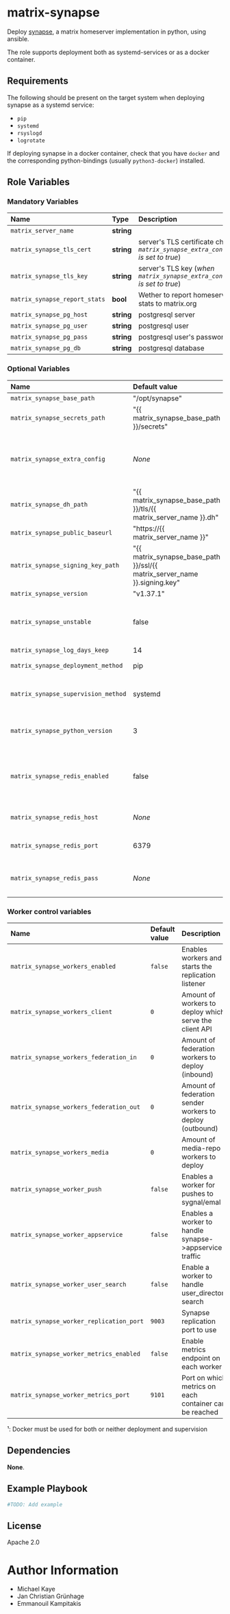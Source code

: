 # matrix-synapse

Deploy [synapse](https://github.com/matrix-org/synapse/), a matrix homeserver implementation in python, using ansible.

The role supports deployment both as systemd-services or as a docker container.

## Requirements

The following should be present on the target system when deploying synapse as a systemd service:
* `pip`
* `systemd`
* `rsyslogd`
* `logrotate`

If deploying synapse in a docker container, check that you have `docker` and the corresponding python-bindings (usually
`python3-docker`) installed.

## Role Variables

### Mandatory Variables

| Name                          | Type       | Description                                                                                 |
| :---                          | :---       | :---                                                                                        |
| `matrix_server_name`          | __string__ |                                                                                             |
| `matrix_synapse_tls_cert`     | __string__ | server's TLS certificate chain (_when `matrix_synapse_extra_config.no_tls` is set to true_) |
| `matrix_synapse_tls_key`      | __string__ | server's TLS key (_when `matrix_synapse_extra_config.no_tls` is set to true_)               |
| `matrix_synapse_report_stats` | __bool__   | Wether to report homeserver usage stats to matrix.org                                       |
| `matrix_synapse_pg_host`      | __string__ | postgresql server                                                                           |
| `matrix_synapse_pg_user`      | __string__ | postgresql user                                                                             |
| `matrix_synapse_pg_pass`      | __string__ | postgresql user's password                                                                  |
| `matrix_synapse_pg_db`        | __string__ | postgresql database                                                                         |

### Optional Variables

| Name                                | Default value                                                             | Description                                                                                                                   |
| :---                                | :---                                                                      | :---                                                                                                                          |
| `matrix_synapse_base_path`          | "/opt/synapse"                                                            |                                                                                                                               |
| `matrix_synapse_secrets_path`       | "{{ matrix_synapse_base_path }}/secrets"                                  |                                                                                                                               |
| `matrix_synapse_extra_config`       | _None_                                                                    | configuration parameters as given in the [synapse configuration file](https://github.com/matrix-org/synapse/tree/master/docs) |
| `matrix_synapse_dh_path`            | "{{ matrix_synapse_base_path }}/tls/{{ matrix_server_name }}.dh"          |                                                                                                                               |
| `matrix_synapse_public_baseurl`     | "https://{{ matrix_server_name }}"                                        |                                                                                                                               |
| `matrix_synapse_signing_key_path`   | "{{ matrix_synapse_base_path }}/ssl/{{ matrix_server_name }}.signing.key" |                                                                                                                               |
| `matrix_synapse_version`            | "v1.37.1"                                                                 |                                                                                                                               |
| `matrix_synapse_unstable`           | false                                                                     | when true, release candidate versions are deployed too                                                                        |
| `matrix_synapse_log_days_keep`      | 14                                                                        |                                                                                                                               |
| `matrix_synapse_deployment_method`  | pip                                                                       | Either pip or docker [¹](#footnote_1)                                                                                         |
| `matrix_synapse_supervision_method` | systemd                                                                   | Either systemd, runit or docker [¹](#footnote_1)                                                                              |
| `matrix_synapse_python_version`     | 3                                                                         | Default python version (2, 3) to be used                                                                                      |
| `matrix_synapse_redis_enabled`      | false                                                                     | If synapse should connect to redis (needed for workers)                                                                       |
| `matrix_synapse_redis_host`         | _None_                                                                    | host on which redis is running                                                                                                |
| `matrix_synapse_redis_port`         | 6379                                                                      | port on which redis is running                                                                                                |
| `matrix_synapse_redis_pass`         | _None_                                                                    | password to use to authentificate to redis                                                                                    |


### Worker control variables

| Name                                     | Default value | Description                                              |
| :---                                     | :---          | :---                                                     |
| `matrix_synapse_workers_enabled`         | `false`       | Enables workers and starts the replication listener      |
| `matrix_synapse_workers_client`          | `0`           | Amount of workers to deploy which serve the client API   |
| `matrix_synapse_workers_federation_in`   | `0`           | Amount of federation workers to deploy (inbound)         |
| `matrix_synapse_workers_federation_out`  | `0`           | Amount of federation sender workers to deploy (outbound) |
| `matrix_synapse_workers_media`           | `0`           | Amount of media-repo workers to deploy                   |
| `matrix_synapse_worker_push`             | `false`       | Enables a worker for pushes to sygnal/emal               |
| `matrix_synapse_worker_appservice`       | `false`       | Enables a worker to handle synapse->appservice traffic   |
| `matrix_synapse_worker_user_search`      | `false`       | Enable a worker to handle user_directory search          |
| `matrix_synapse_worker_replication_port` | `9003`        | Synapse replication port to use                          |
| `matrix_synapse_worker_metrics_enabled`  | `false`       | Enable metrics endpoint on each worker                   |
| `matrix_synapse_worker_metrics_port`     | `9101`        | Port on which metrics on each container can be reached   |

<a name="footnote_1">¹</a>: Docker must be used for both or neither deployment and supervision

## Dependencies

__None__.

## Example Playbook

```yaml
#TODO: Add example
```

## License

Apache 2.0

# Author Information

* Michael Kaye
* Jan Christian Grünhage
* Emmanouil Kampitakis
